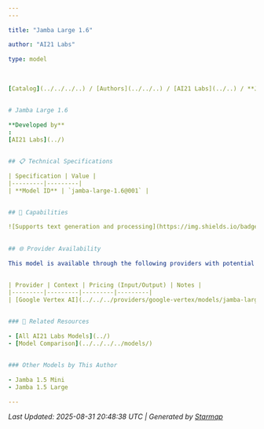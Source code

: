 ```yaml
---
---
  
title: "Jamba Large 1.6"
  
author: "AI21 Labs"
  
type: model
  
  
  
[Catalog](../../../..) / [Authors](../../..) / [AI21 Labs](../..) / **Jamba Large 1.6**
  
  
# Jamba Large 1.6
  
**Developed by**
: 
[AI21 Labs](../)
  
  
## 📋 Technical Specifications
  
| Specification | Value |
|---------|---------|
| **Model ID** | `jamba-large-1.6@001` |

  
## 🎯 Capabilities
  
![Supports text generation and processing](https://img.shields.io/badge/text-✓-blue) ![Supported input modalities](https://img.shields.io/badge/input-text-teal) ![Supported output modalities](https://img.shields.io/badge/output-text-cyan) ![Accepts tool definitions in requests](https://img.shields.io/badge/tools-✓-yellow) ![Temperature sampling control](https://img.shields.io/badge/temperature-core-red) ![Nucleus sampling (top-p)](https://img.shields.io/badge/top__p-core-red) ![Maximum token limit](https://img.shields.io/badge/max__tokens-core-blue) ![Response streaming](https://img.shields.io/badge/streaming-✓-cyan)
  
  
## 🌐 Provider Availability
  
This model is available through the following providers with potential variations:
  
  
| Provider | Context | Pricing (Input/Output) | Notes |
|---------|---------|---------|---------|
| [Google Vertex AI](../../../providers/google-vertex/models/jamba-large-1.6-at-001.md) | — | — |  |

  
### 🔗 Related Resources
  
- [All AI21 Labs Models](../)
- [Model Comparison](../../../../models/)
  
  
### Other Models by This Author
  
- Jamba 1.5 Mini
- Jamba 1.5 Large
  
---
```

*Last Updated: 2025-08-31 20:48:38 UTC | Generated by [Starmap](https://github.com/agentstation/starmap)*